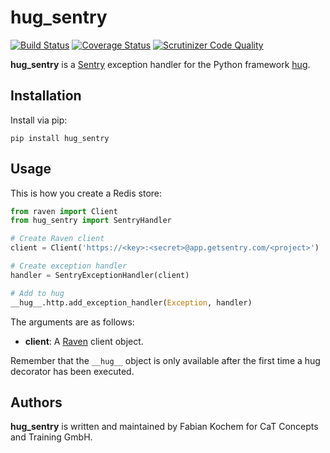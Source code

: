hug_sentry
==========
[![Build Status](https://travis-ci.org/conceptsandtraining/hug_sentry.svg?branch=master)](https://travis-ci.org/conceptsandtraining/hug_sentry)
[![Coverage Status](https://coveralls.io/repos/conceptsandtraining/hug_sentry/badge.svg?branch=master&service=github)](https://coveralls.io/github/conceptsandtraining/hug_sentry?branch=master)
[![Scrutinizer Code Quality](https://scrutinizer-ci.com/g/conceptsandtraining/hug_sentry/badges/quality-score.png?b=master)](https://scrutinizer-ci.com/g/conceptsandtraining/hug_sentry/?branch=master)

**hug_sentry** is a [Sentry](https://getsentry.com/) exception handler for the Python framework
[hug](https://github.com/timothycrosley/hug).

Installation
------------
Install via pip:

    pip install hug_sentry


Usage
-----
This is how you create a Redis store:

```python
from raven import Client
from hug_sentry import SentryHandler

# Create Raven client
client = Client('https://<key>:<secret>@app.getsentry.com/<project>')

# Create exception handler
handler = SentryExceptionHandler(client)

# Add to hug
__hug__.http.add_exception_handler(Exception, handler)
```

The arguments are as follows:

* **client**: A [Raven](https://pypi.python.org/pypi/raven) client object.

Remember that the `__hug__` object is only available after the first time a hug
decorator has been executed.

Authors
-------
**hug_sentry** is written and maintained by Fabian Kochem for CaT Concepts and Training GmbH.
